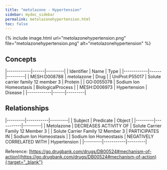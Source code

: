 ```yaml
---
title: "metolazone - Hypertension"
sidebar: mydoc_sidebar
permalink: metolazonehypertension.html
toc: false 
---
```


{% include image.html url="metolazonehypertension.png" file="metolazonehypertension.png" alt="metolazonehypertension" %}

## Concepts

|------------|------|---------|
| Identifier | Name | Type    |
|------------|------|---------|
| MESH:D008788 | metolazone | Drug |
| UniProt:P55017 | Solute carrier family 12 member 3 | Protein |
| GO:0055078 | Sodium Ion Homeostasis | BiologicalProcess |
| MESH:D006973 | Hypertension | Disease |
|------------|------|---------|

## Relationships

|---------|-----------|---------|
| Subject | Predicate | Object  |
|---------|-----------|---------|
| Metolazone | DECREASES ACTIVITY OF | Solute Carrier Family 12 Member 3 |
| Solute Carrier Family 12 Member 3 | PARTICIPATES IN | Sodium Ion Homeostasis |
| Sodium Ion Homeostasis | NEGATIVELY CORRELATED WITH | Hypertension |
|---------|-----------|---------|

Reference: [https://go.drugbank.com/drugs/DB00524#mechanism-of-action](https://go.drugbank.com/drugs/DB00524#mechanism-of-action){:target="_blank"}
